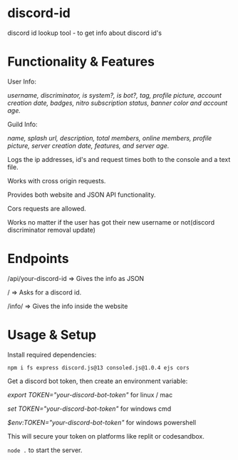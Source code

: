 # discord-id
discord id lookup tool - to get info about discord id's

# Functionality & Features


User Info:


_username,
discriminator,
is system?,
is bot?,
tag,
profile picture,
account creation date,
badges,
nitro subscription status,
banner color
and account age._


Guild Info:


_name, splash url, description, total members, online members, profile picture, server creation date, features, and server age._


Logs the ip addresses, id's and request times both to the console and a text file.


Works with cross origin requests.


Provides both website and JSON API functionality.


Cors requests are allowed.


Works no matter if the user has got their new username or not(discord discriminator removal update)
# Endpoints


/api/your-discord-id => Gives the info as JSON


/ => Asks for a discord id.


/info/ => Gives the info inside the website


# Usage & Setup
Install required dependencies:


`npm i fs express discord.js@13 consoled.js@1.0.4 ejs cors`


Get a discord bot token, then create an environment variable:


*export TOKEN="your-discord-bot-token"* for linux / mac


*set TOKEN="your-discord-bot-token"* for windows cmd 


*$env:TOKEN="your-discord-bot-token"* for windows powershell


This will secure your token on platforms like replit or codesandbox.


`node .` to start the server.



